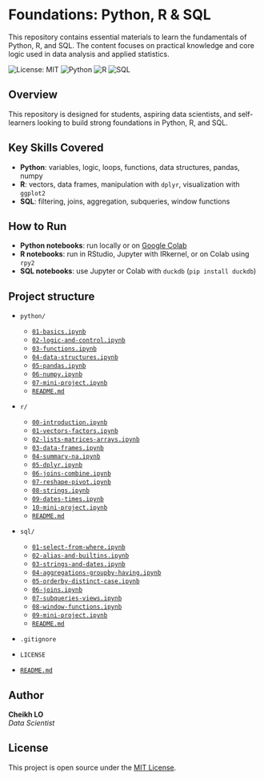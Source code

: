 # Foundations: Python, R & SQL

This repository contains essential materials to learn the fundamentals of Python, R, and SQL. The content focuses on practical knowledge and core logic used in data analysis and applied statistics.

![License: MIT](https://img.shields.io/badge/License-MIT-yellow.svg)
![Python](https://img.shields.io/badge/Python-Data--Analysis-blue)
![R](https://img.shields.io/badge/R-Statistics-blue)
![SQL](https://img.shields.io/badge/SQL-Queries-orange)



## Overview

This repository is designed for students, aspiring data scientists, and self-learners looking to build strong foundations in Python, R, and SQL. 



## Key Skills Covered

- **Python**: variables, logic, loops, functions, data structures, pandas, numpy
- **R**: vectors, data frames, manipulation with `dplyr`, visualization with `ggplot2`
- **SQL**: filtering, joins, aggregation, subqueries, window functions



## How to Run

- **Python notebooks**: run locally or on [Google Colab](https://colab.research.google.com/)
- **R notebooks**: run in RStudio, Jupyter with IRkernel, or on Colab using `rpy2`
- **SQL notebooks**: use Jupyter or Colab with `duckdb` (`pip install duckdb`)



## Project structure

- `python/`
  - [`01-basics.ipynb`](python/01-basics.ipynb)
  - [`02-logic-and-control.ipynb`](python/02-logic-and-control.ipynb)
  - [`03-functions.ipynb`](python/03-functions.ipynb)
  - [`04-data-structures.ipynb`](python/04-data-structures.ipynb)
  - [`05-pandas.ipynb`](python/05-pandas.ipynb)
  - [`06-numpy.ipynb`](python/06-numpy.ipynb)
  - [`07-mini-project.ipynb`](python/07-mini-project.ipynb)
  - [`README.md`](python/README.md)

- `r/`
  - [`00-introduction.ipynb`](r/00-introduction.ipynb)
  - [`01-vectors-factors.ipynb`](r/01-vectors-factors.ipynb)
  - [`02-lists-matrices-arrays.ipynb`](r/02-lists-matrices-arrays.ipynb)
  - [`03-data-frames.ipynb`](r/03-data-frames.ipynb)
  - [`04-summary-na.ipynb`](r/04-summary-na.ipynb)
  - [`05-dplyr.ipynb`](r/05-dplyr.ipynb)
  - [`06-joins-combine.ipynb`](r/06-joins-combine.ipynb)
  - [`07-reshape-pivot.ipynb`](r/07-reshape-pivot.ipynb)
  - [`08-strings.ipynb`](r/08-strings.ipynb)
  - [`09-dates-times.ipynb`](r/09-dates-times.ipynb)
  - [`10-mini-project.ipynb`](r/10-mini-project.ipynb)
  - [`README.md`](r/README.md)

- `sql/`  
  - [`01-select-from-where.ipynb`](sql/01-select-from-where.ipynb)  
  - [`02-alias-and-builtins.ipynb`](sql/02-alias-and-builtins.ipynb)  
  - [`03-strings-and-dates.ipynb`](sql/03-strings-and-dates.ipynb)  
  - [`04-aggregations-groupby-having.ipynb`](sql/04-aggregations-groupby-having.ipynb)  
  - [`05-orderby-distinct-case.ipynb`](sql/05-orderby-distinct-case.ipynb)  
  - [`06-joins.ipynb`](sql/06-joins.ipynb)  
  - [`07-subqueries-views.ipynb`](sql/07-subqueries-views.ipynb)  
  - [`08-window-functions.ipynb`](sql/08-window-functions.ipynb)  
  - [`09-mini-project.ipynb`](sql/09-mini-project.ipynb)  
  - [`README.md`](sql/README.md)

- `.gitignore`  
- `LICENSE`  
- [`README.md`](README.md)




## Author

**Cheikh LO**  
*Data Scientist*  



## License

This project is open source under the [MIT License](LICENSE).
